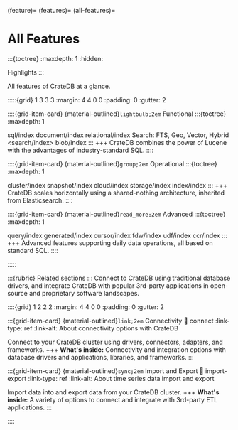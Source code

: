 (feature)=
(features)=
(all-features)=
# All Features

:::{toctree}
:maxdepth: 1
:hidden:

Highlights <highlights>
:::

All features of CrateDB at a glance.

:::::{grid} 1 3 3 3
:margin: 4 4 0 0
:padding: 0
:gutter: 2

::::{grid-item-card} {material-outlined}`lightbulb;2em` Functional
:::{toctree}
:maxdepth: 1

sql/index
document/index
relational/index
Search: FTS, Geo, Vector, Hybrid <search/index>
blob/index
:::
+++
CrateDB combines the power of Lucene with the advantages of
industry-standard SQL.
::::

::::{grid-item-card} {material-outlined}`group;2em` Operational
:::{toctree}
:maxdepth: 1

cluster/index
snapshot/index
cloud/index
storage/index
index/index
:::
+++
CrateDB scales horizontally using a shared-nothing
architecture, inherited from Elasticsearch.
::::

::::{grid-item-card} {material-outlined}`read_more;2em` Advanced
:::{toctree}
:maxdepth: 1

query/index
generated/index
cursor/index
fdw/index
udf/index
ccr/index
:::
+++
Advanced features supporting daily data
operations, all based on standard SQL.
::::

:::::


:::{rubric} Related sections
:::
Connect to CrateDB using traditional database drivers, and integrate CrateDB
with popular 3rd-party applications in open-source and proprietary software
landscapes.

::::{grid} 1 2 2 2
:margin: 4 4 0 0
:padding: 0
:gutter: 2

:::{grid-item-card} {material-outlined}`link;2em` Connectivity
:link: connect
:link-type: ref
:link-alt: About connectivity options with CrateDB

Connect to your CrateDB cluster using drivers, connectors,
adapters, and frameworks.
+++
**What's inside:**
Connectivity and integration options with database drivers
and applications, libraries, and frameworks.
:::


:::{grid-item-card} {material-outlined}`sync;2em` Import and Export
:link: import-export
:link-type: ref
:link-alt: About time series data import and export

Import data into and export data from your CrateDB cluster.
+++
**What's inside:**
A variety of options to connect and integrate with 3rd-party
ETL applications.
:::

::::
